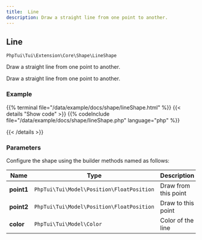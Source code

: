 ```yaml
---
title:  Line 
description: Draw a straight line from one point to another.
---
```

##  Line 

`PhpTui\Tui\Extension\Core\Shape\LineShape`

Draw a straight line from one point to another.

Draw a straight line from one point to another.
### Example

{{% terminal file="/data/example/docs/shape/lineShape.html" %}}
{{< details "Show code"  >}}
{{% codeInclude file="/data/example/docs/shape/lineShape.php" language="php" %}}

{{< /details >}}
### Parameters

Configure the shape using the builder methods named as follows:

| Name | Type | Description |
| --- | --- | --- |
| **point1** | `PhpTui\Tui\Model\Position\FloatPosition` | Draw from this point |
| **point2** | `PhpTui\Tui\Model\Position\FloatPosition` | Draw to this point |
| **color** | `PhpTui\Tui\Model\Color` | Color of the line |